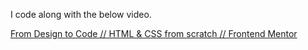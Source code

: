I code along with the below video. 


<a href="https://youtu.be/KqFAs5d3Yl8?si=Pnk0g5DGdrt3R5jS" target="_blank">From Design to Code // HTML & CSS from scratch // Frontend Mentor</a>